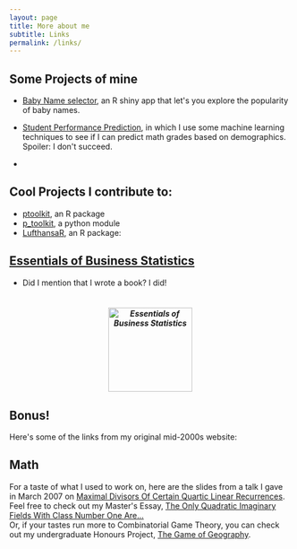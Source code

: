 ```yaml
---
layout: page
title: More about me
subtitle: Links
permalink: /links/
---
```


## Some Projects of mine
- [Baby Name selector](https://goldlist.shinyapps.io/Baby_Name_Visualizer/), an R shiny app that let's you explore the popularity of baby names.

- [Student Performance Prediction](https://github.com/amygoldlist/student_performance_predictions/blob/master/report.md), in which I use some machine learning techniques to see if I can predict math grades based on demographics.  Spoiler: I don't succeed.

-



## Cool Projects I contribute to:
  -  [ptoolkit](https://github.com/UBC-MDS/ptoolkit), an R package
  - [p_toolkit](https://github.com/UBC-MDS/p_toolkit_Python), a python module
  - [LufthansaR](https://github.com/peter0083/LufthansaR), an R package:




##  [Essentials of Business Statistics](http://wileyplus.wiley.com/essentials-of-business-statistics-canadian-edition/)

* Did I mention that I wrote a book?  I did!
<h5 align="center">
  <br>
<img src="../images/essentials.jpg" alt = "Essentials of Business Statistics" width="150">
<br>
</h5>




## Bonus!

Here's some of the links from my original mid-2000s website:

## Math


For a taste of what I used to work on, here are the slides from a talk I gave in March 2007 on <a href="Recurrencetalk.pdf"> Maximal Divisors Of Certain Quartic Linear Recurrences</a>.<br>  Feel free to check out my Master's Essay, <a href="classnumber.pdf">The Only Quadratic Imaginary Fields With Class Number One Are...</a> <BR>
Or, if your tastes run more to Combinatorial Game Theory, you can check out my undergraduate Honours Project, <a href="games.pdf">The Game of Geography</a>.
